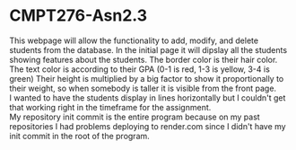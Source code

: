 # CMPT276-Asn2.3
This webpage will allow the functionality to add, modify, and delete students from the database. In the initial page it will dipslay all the students showing features about the students. The border color is their hair color. The text color is according to their GPA (0-1 is red, 1-3 is yellow, 3-4 is green) Their height is multiplied by a big factor to show it proportionally to their weight, so when somebody is taller it is visible from the front page.\
I wanted to have the students display in lines horizontally but I couldn't get that working right in the timeframe for the assignment.\
My repository init commit is the entire program because on my past repositories I had problems deploying to render.com since I didn't have my init commit in the root of the program.
